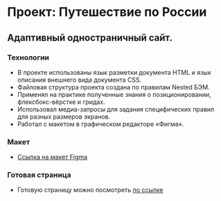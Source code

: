 # Проект: Путешествие по России

## Адаптивный одностраничный сайт.

### Технологии
- В проекте использованы язык разметки документа HTML и язык описания внешнего вида документа CSS.
- Файловая структура проекта создана по правилам Nested БЭМ.
- Применял на практике полученные знания о позиционировании, флексбокс-вёрстке и гридах.
- Использовал медиа-запросы для задания специфических правил для разных размеров экранов.
- Работал с макетом в графическом редакторе «Фигма».

### Макет
* [Ссылка на макет Figma](https://www.figma.com/file/5S2WSbEFL6awjVWJ0NWL8Q/Sprint-3_-Russia-_-desktop-mobile?node-id=28503%3A0)

### Готовая страница
* Готовую страницу можно посмотреть [по ссылке](https://uladzimirfilipau.github.io/russian-travel/)
